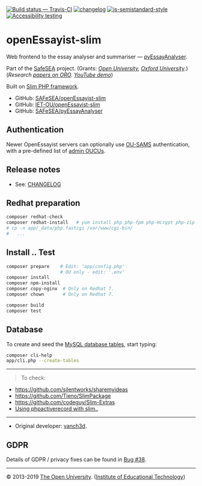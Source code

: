 
[![Build status — Travis-CI][travis-icon]][travis]
[![changelog][release-icon]][changelog]
[![js-semistandard-style][semi-icon]][semi]
[![Accessibility testing][pa11y-icon]][pa11y-ci]

# openEssayist-slim

Web frontend to the essay analyser and summariser — [pyEssayAnalyser][py].

Part of the [SafeSEA][] project.
(Grants: _[Open University][ou-grant], [Oxford University][ox-grant]_.)
(_Research [papers on ORO][oro-ss]. [YouTube demo][yt-demo]_)

Built on [Slim PHP framework][slim].

* GitHub: [SAFeSEA/openEssayist-slim][gh]
* GitHub: [IET-OU/openEssayist-slim][gh-iet]
* GitHub: [SAFeSEA/pyEssayAnalyser][gh-py]

## Authentication

Newer OpenEssayist servers can optionally use [OU-SAMS][] authentication,
with a pre-defined list of [admin OUCUs][admin].

## Release notes

* See: [CHANGELOG][]

## Redhat preparation

```sh
composer redhat-check
composer redhat-install   # yum install php php-fpm php-mcrypt php-zip httpd mod_fcgid
# cp -n app/_data/php.fastcgi /var/www/cgi-bin/
#   ...
```

## Install .. Test

```sh
composer prepare    # Edit: 'app/config.php'
                    # OU only - edit: '.env'
composer install
composer npm-install
composer copy-nginx  # Only on Redhat 7.
composer chown       # Only on Redhat 7.

composer build
composer test
```

## Database

To create and seed the [MySQL database tables][db], start typing:

```sh
composer cli-help
app/cli.php --create-tables
```

---

> To check:

* https://github.com/silentworks/sharemyideas
* https://github.com/Tieno/SlimPackage
* https://github.com/codeguy/Slim-Extras
* [Using phpactiverecord with slim..](http://silentworks.co.uk/blog/development/using-phpactiverecord-with-slim-framework.html)

---

* Original developer: [vanch3d][].

## GDPR

Details of GDPR / privacy fixes can be found in [Bug #38][].

---
© 2013-2019 [The Open University][ou]. ([Institute of Educational Technology][iet])

[ou]: https://www.open.ac.uk/ "Copyright © 2013-2019 The Open University (IET)."
[iet]: https://iet.open.ac.uk/

[vanch3d]: https://github.com/vanch3d "Original developer: Nicolas Van Labeke (vanch3d)"
[changelog]: https://github.com/IET-OU/openEssayist-slim/blob/3.x/CHANGELOG.md

[py]: https://github.com/SAFeSEA/pyEssayAnalyser
[gh]: https://github.com/SAFeSEA/openEssayist-slim "Original"
[gh-iet]: https://github.com/IET-OU/openEssayist-slim "Fork"
[gh-py]: https://github.com/SAFeSEA/pyEssayAnalyser "Python"
[travis]: https://travis-ci.org/IET-OU/openEssayist-slim "IET-OU / openEsasyist-slim"
[travis-icon]: https://travis-ci.org/IET-OU/openEssayist-slim.svg
[travis-ss]:  https://travis-ci.org/SAFeSEA/openEssayist-slim "SafeSEA / openEssayist-slim"
[travis-ss-icon]: https://api.travis-ci.org/SAFeSEA/openEssayist-slim.svg
    "Build status – Travis-CI (PHP)"
[semi]: https://github.com/Flet/semistandard
[semi-icon]: https://img.shields.io/badge/code_style-semistandard-brightgreen.svg?_style=flat-square
    "Javascript coding style — 'semistandard'"
[pa11y-ci]: https://github.com/pa11y/pa11y-ci
    "Automated accessibility testing - via 'pa11y-ci' (work-in-progress)"
[pa11y-icon]: https://img.shields.io/badge/accessibility-pa11y--ci-blue.svg
[release-icon]: https://img.shields.io/github/release/IET-OU/openEssayist-slim.svg "Changelog: latest GitHub release"
[slim]: https://docs.slimframework.com/ "Slim PHP Framework v2"
[db]: https://github.com/IET-OU/openEssayist-slim/blob/3.x/app/_data/openessayist-schema.sql#L24 "SQL database schema"
[ou-sams]: https://github.com/IET-OU/openEssayist-slim/blob/3.x/composer.json#L45 "Composer: use the 'iet-ou/sams-c-auth' library"
[admin]: https://github.com/IET-OU/openEssayist-slim/blob/3.x/app/config.DIST.php#L58 "Configuration: 'admin_oucu_list' => [ .. ]"

[safesea]: https://www.open.ac.uk/researchprojects/safesea/
  "Supportive Automated Feedback for Short Essay Answers (SAFeSEA)."
[yt-demo]: https://youtu.be/7a3ATQPjpiM# "openEssayist Software Tool Demonstration, @ietou on YouTube"
[yt-intro]: https://youtu.be/a9l0ts1tgK4# "Introduction to openEssayist - Professor Denise Whitelock, @ietou on YouTube"
[oro-ss]: https://oro.open.ac.uk/cgi/search/archive/advanced?project_details_project_name=SafeSEA "'SafeSEA' on ORO (10 results)"
[oro-oe]: https://oro.open.ac.uk/cgi/search/archive/simple?meta=OpenEssayist& "'OpenEssayist' on ORO (8 results)"
[ou-grant]: http://gow.epsrc.ac.uk/NGBOViewGrant.aspx?GrantRef=EP/J005959/1
  "Supportive Automated Feedback for Short Essay Answers (SAFeSEA) (Open University, 2012-2014) [EPSRC grant: EP/J005959/1]"
[ox-grant]: http://gow.epsrc.ac.uk/NGBOViewGrant.aspx?GrantRef=EP/J005231/1
  "Supportive Automated Feedback for Short Essay Answers (SAFeSEA) (Oxford University, 2012-2014) [EPSRC grant: EP/J005231/1]"

[Bug #38]: https://github.com/SAFeSEA/openEssayist-slim/issues/38 "GDPR/privacy"

[End]: //.
